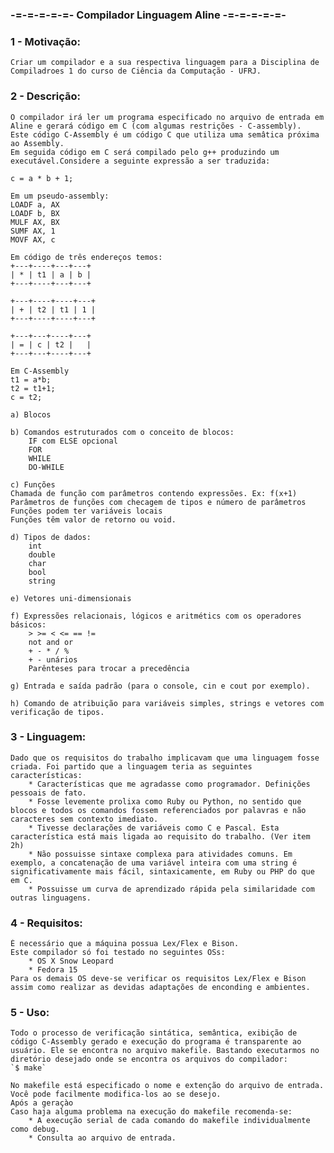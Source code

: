 ### -=-=-=-=-=- Compilador Linguagem Aline -=-=-=-=-=-

### 1 - Motivação:
    Criar um compilador e a sua respectiva linguagem para a Disciplina de Compiladroes 1 do curso de Ciência da Computação - UFRJ.



### 2 - Descrição:
    O compilador irá ler um programa especificado no arquivo de entrada em Aline e gerará código em C (com algumas restrições - C-assembly).
    Este código C-Assembly é um código C que utiliza uma semâtica próxima ao Assembly.
    Em seguida código em C será compilado pelo g++ produzindo um executável.Considere a seguinte expressão a ser traduzida:
    
    c = a * b + 1;
    
    Em um pseudo-assembly:
    LOADF a, AX
    LOADF b, BX
    MULF AX, BX
    SUMF AX, 1
    MOVF AX, c
    
    Em código de três endereços temos:
    +---+----+---+---+
    | * | t1 | a | b | 
    +---+----+---+---+

    +---+----+----+---+
    | + | t2 | t1 | 1 | 
    +---+----+----+---+

    +---+---+----+---+
    | = | c | t2 |   | 
    +---+---+----+---+

    Em C-Assembly
    t1 = a*b;
    t2 = t1+1;
    c = t2;

    a) Blocos

    b) Comandos estruturados com o conceito de blocos:
        IF com ELSE opcional
        FOR 
        WHILE
        DO-WHILE

    c) Funções
    Chamada de função com parâmetros contendo expressões. Ex: f(x+1)
    Parâmetros de funções com checagem de tipos e número de parâmetros
    Funções podem ter variáveis locais
    Funções têm valor de retorno ou void.

    d) Tipos de dados:
        int
        double
        char
        bool
        string

    e) Vetores uni-dimensionais 

    f) Expressões relacionais, lógicos e aritmétics com os operadores básicos:
        > >= < <= == !=
        not and or
        + - * / %
        + - unários
        Parênteses para trocar a precedência 

    g) Entrada e saída padrão (para o console, cin e cout por exemplo).

    h) Comando de atribuição para variáveis simples, strings e vetores com verificação de tipos.
    
    
### 3 - Linguagem:
    Dado que os requisitos do trabalho implicavam que uma linguagem fosse criada. Foi partido que a linguagem teria as seguintes características:
        * Características que me agradasse como programador. Definições pessoais de fato.
        * Fosse levemente prolixa como Ruby ou Python, no sentido que blocos e todos os comandos fossem referenciados por palavras e não caracteres sem contexto imediato.
        * Tivesse declarações de variáveis como C e Pascal. Esta característica está mais ligada ao requisito do trabalho. (Ver item 2h)
        * Não possuisse sintaxe complexa para atividades comuns. Em exemplo, a concatenação de uma variável inteira com uma string é significativamente mais fácil, sintaxicamente, em Ruby ou PHP do que em C.
        * Possuisse um curva de aprendizado rápida pela similaridade com outras linguagens.
        
        
        
### 4 - Requisitos:
    É necessário que a máquina possua Lex/Flex e Bison.
    Este compilador só foi testado no seguintes OSs:
        * OS X Snow Leopard
        * Fedora 15
    Para os demais OS deve-se verificar os requisitos Lex/Flex e Bison assim como realizar as devidas adaptações de enconding e ambientes.
    
    
    
### 5 - Uso:
    Todo o processo de verificação sintática, semântica, exibição de código C-Assembly gerado e execução do programa é transparente ao usuário. Ele se encontra no arquivo makefile. Bastando executarmos no diretório desejado onde se encontra os arquivos do compilador:
	`$ make`
	
	No makefile está especificado o nome e extenção do arquivo de entrada. Você pode facilmente modifica-los ao se desejo.
	Após a geraçào
    Caso haja alguma problema na execução do makefile recomenda-se:
        * A execução serial de cada comando do makefile individualmente como debug.
        * Consulta ao arquivo de entrada.
	
		
